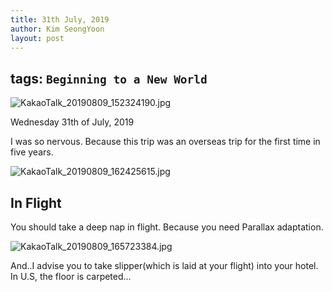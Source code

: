 ```yaml
---
title: 31th July, 2019
author: Kim SeongYoon
layout: post
---
```



tags: `Beginning to a New World`
---
![KakaoTalk_20190809_152324190.jpg](C:\Users\Administrator\Desktop\KakaoTalk_20190809_152324190.jpg)

Wednesday 31th of July, 2019

I was so nervous. Because this trip was an overseas trip for the first time in five years.


![KakaoTalk_20190809_162425615.jpg](C:\Users\Administrator\Desktop\KakaoTalk_20190809_162425615.jpg)

## In Flight

You should take a deep nap in flight. Because you need Parallax adaptation.


![KakaoTalk_20190809_165723384.jpg](C:\Users\Administrator\Desktop\KakaoTalk_20190809_165723384.jpg)

And..I advise you to take slipper(which is laid at your flight) into your hotel. In U.S, the floor is carpeted...
